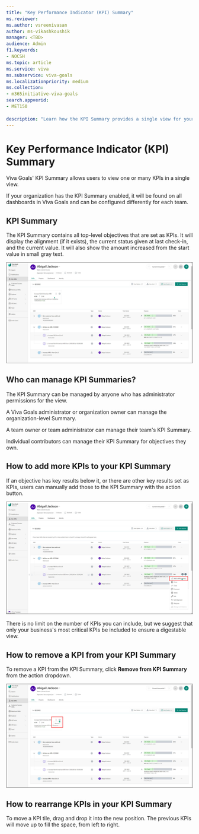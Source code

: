 ```yaml
---
title: "Key Performance Indicator (KPI) Summary"
ms.reviewer: 
ms.author: vsreenivasan
author: ms-vikashkoushik
manager: <TBD>
audience: Admin
f1.keywords:
- NOCSH
ms.topic: article
ms.service: viva
ms.subservice: viva-goals
ms.localizationpriority: medium
ms.collection:  
- m365initiative-viva-goals
search.appverid:
- MET150

description: "Learn how the KPI Summary provides a single view for your most important KPIs."
---
```


# Key Performance Indicator (KPI) Summary

Viva Goals' KPI Summary allows users to view one or many KPIs in a single view.

If your organization has the KPI Summary enabled, it will be found on all dashboards in Viva Goals and can be configured differently for each team.

## KPI Summary

The KPI Summary contains all top-level objectives that are set as KPIs. It will display the alignment (if it exists), the current status given at last check-in, and the current value. It will also show the amount increased from the start value in small gray text.

![screenshot of kpi summary.](../media/goals/4/416/a.jpg)

## Who can manage KPI Summaries? 

The KPI Summary can be managed by anyone who has administrator permissions for the view.

A Viva Goals administrator or organization owner can manage the organization-level Summary.

A team owner or team administrator can manage their team's KPI Summary.

Individual contributors can manage their KPI Summary for objectives they own.

## How to add more KPIs to your KPI Summary

If an objective has key results below it, or there are other key results set as KPIs, users can manually add those to the KPI Summary with the action button.

![screenshot of how to add to the kpi summary.](../media/goals/4/416/b.jpg)

There is no limit on the number of KPIs you can include, but we suggest that only your business's most critical KPIs be included to ensure a digestable view.

## How to remove a KPI from your KPI Summary
  
To remove a KPI from the KPI Summary, click **Remove from KPI Summary** from the action dropdown.

![screenshot of removing a key result from the kpi summary.](../media/goals/4/416/c.jpg)

## How to rearrange KPIs in your KPI Summary

To move a KPI tile, drag and drop it into the new position. The previous KPIs will move up to fill the space, from left to right. 
